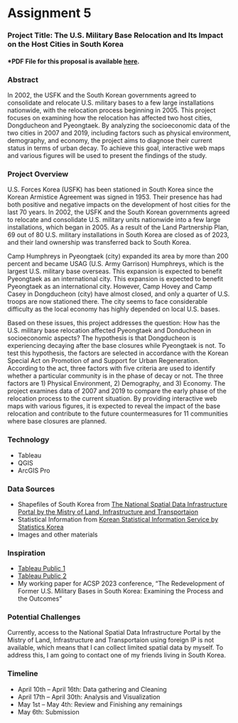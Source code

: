 # Assignment 5 

### Project Title: The U.S. Military Base Relocation and Its Impact on the Host Cities in South Korea 

#### *PDF File for this proposal is available [here](assign5/Son_FinalProject_Abstract.pdf).

### Abstract

In 2002, the USFK and the South Korean governments agreed to consolidate and relocate U.S. military bases to a few large installations nationwide, with the relocation process beginning in 2005. This project focuses on examining how the relocation has affected two host cities, Dongducheon and Pyeongtaek. By analyzing the socioeconomic data of the two cities in 2007 and 2019, including factors such as physical environment, demography, and economy, the project aims to diagnose their current status in terms of urban decay. To achieve this goal, interactive web maps and various figures will be used to present the findings of the study.


### Project Overview

U.S. Forces Korea (USFK) has been stationed in South Korea since the Korean Armistice Agreement was signed in 1953. Their presence has had both positive and negative impacts on the development of host cities for the last 70 years. In 2002, the USFK and the South Korean governments agreed to relocate and consolidate U.S. military units nationwide into a few large installations, which began in 2005. As a result of the Land Partnership Plan, 69 out of 80 U.S. military installations in South Korea are closed as of 2023, and their land ownership was transferred back to South Korea.


Camp Humphreys in Pyeongtaek (city) expanded its area by more than 200 percent and became USAG (U.S. Army Garrison) Humphreys, which is the largest U.S. military base overseas. This expansion is expected to benefit Pyeongtaek as an international city. This expansion is expected to benefit Pyeongtaek as an international city. However, Camp Hovey and Camp Casey in Dongducheon (city) have almost closed, and only a quarter of U.S. troops are now stationed there. The city seems to face considerable difficulty as the local economy has highly depended on local U.S. bases.


Based on these issues, this project addresses the question: How has the U.S. military base relocation affected Pyeongtaek and Donducheon in socioeconomic aspects? The hypothesis is that Dongducheon is experiencing decaying after the base closures while Pyeongtaek is not. To test this hypothesis, the factors are selected in accordance with the Korean Special Act on Promotion of and Support for Urban Regeneration. According to the act, three factors with five criteria are used to identify whether a particular community is in the phase of decay or not. The three factors are 1) Physical Environment, 2) Demography, and 3) Economy. The project examines data of 2007 and 2019 to compare the early phase of the relocation process to the current situation. By providing interactive web maps with various figures, it is expected to reveal the impact of the base relocation and contribute to the future countermeasures for 11 communities where base closures are planned. 


### Technology

- Tableau 
- QGIS
- ArcGIS Pro


### Data Sources

- Shapefiles of South Korea from [The National Spatial Data Infrastructure Portal by the Mistry of Land, Infrastructure and Transportaion](http://www.nsdi.go.kr/lxportal/?menuno=2679#none) 
- Statistical Information from [Korean Statistical Information Service by Statistics Korea](https://kosis.kr/index/index.do)
- Images and other materials


### Inspiration 

- [Tableau Public 1](https://public.tableau.com/app/profile/keren.aharon/viz/SuperstoreSalesOverview_16799264991760/Home)
- [Tableau Public 2](https://public.tableau.com/app/profile/jennyvanlinh/viz/LiteracyStory-IronVizStudent2022/Dashboard1)
- My working paper for ACSP 2023 conference, “The Redevelopment of Former U.S. Military Bases in South Korea: Examining the Process and the Outcomes”


### Potential Challenges

Currently, access to the National Spatial Data Infrastructure Portal by the Mistry of Land, Infrastructure and Transportaion using foreign IP is not available, which means that I can collect limited spatial data by myself. To address this, I am going to contact one of my friends living in South Korea.


### Timeline

- April 10th – April 16th: Data gathering and Cleaning
- April 17th – April 30th: Analysis and Visualization 
- May 1st – May 4th: Review and Finishing any remainings
- May 6th: Submission
